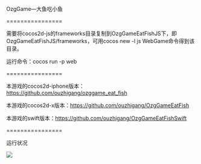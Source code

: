 OzgGame—大鱼吃小鱼

================

需要将cocos2d-js的frameworks目录复制到OzgGameEatFishJS下，即OzgGameEatFishJS/frameworks，可用cocos new -l js WebGame命令得到该目录。

运行命令：cocos run -p web


================

本游戏的cocos2d-iphone版本：https://github.com/ouzhigang/ozggame_eat_fish

本游戏的cocos2d-x版本：https://github.com/ouzhigang/OzgGameEatFish

本游戏的swift版本：https://github.com/ouzhigang/OzgGameEatFishSwift

================

运行状况

![](https://raw.github.com/ouzhigang/OzgGameEatFishJS/master/screenshot.jpg)
